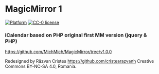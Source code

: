 # MagicMirror 1

[![Platform](https://img.shields.io/badge/platform-MagicMirror1-informational)](https://github.com/cristearazvanh/MagicMirror1)
[![CC-0 license](https://img.shields.io/badge/License-CC--4.0-blue.svg)](https://creativecommons.org/licenses/by-nd/4.0)

### iCalendar based on PHP original first MM version (jquery & PHP)

https://github.com/MichMich/MagicMirror/tree/v1.0.0

Redesigned by Răzvan Cristea https://github.com/cristearazvanh Creative Commons BY-NC-SA 4.0, Romania.